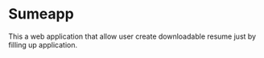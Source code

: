 # Sumeapp
This a web application that allow user create downloadable resume just by filling up application. 

